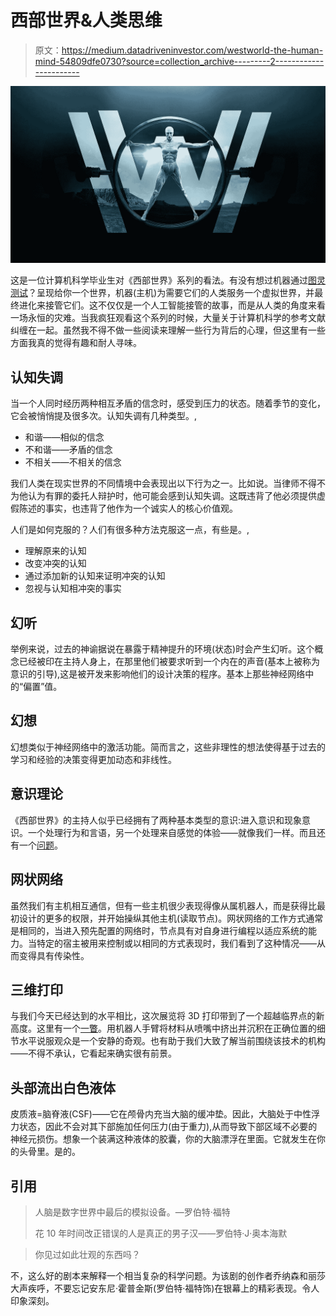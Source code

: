 # 西部世界&人类思维

> 原文：<https://medium.datadriveninvestor.com/westworld-the-human-mind-54809dfe0730?source=collection_archive---------2----------------------->

![](img/a23889fc1e7b14dbae6d772299b5dd8e.png)

这是一位计算机科学毕业生对《西部世界》系列的看法。有没有想过机器通过[图灵测试](https://uxdesign.cc/no-google-duplex-didnt-pass-the-turing-test-93f7235e6c40)？呈现给你一个世界，机器(主机)为需要它们的人类服务一个虚拟世界，并最终进化来接管它们。这不仅仅是一个人工智能接管的故事，而是从人类的角度来看一场永恒的灾难。当我疯狂观看这个系列的时候，大量关于计算机科学的参考文献纠缠在一起。虽然我不得不做一些阅读来理解一些行为背后的心理，但这里有一些方面我真的觉得有趣和耐人寻味。

## 认知失调

当一个人同时经历两种相互矛盾的信念时，感受到压力的状态。随着季节的变化，它会被悄悄提及很多次。认知失调有几种类型。,

*   和谐——相似的信念
*   不和谐——矛盾的信念
*   不相关——不相关的信念

我们人类在现实世界的不同情境中会表现出以下行为之一。比如说。当律师不得不为他认为有罪的委托人辩护时，他可能会感到认知失调。这既违背了他必须提供虚假陈述的事实，也违背了他作为一个诚实人的核心价值观。

人们是如何克服的？人们有很多种方法克服这一点，有些是。,

*   理解原来的认知
*   改变冲突的认知
*   通过添加新的认知来证明冲突的认知
*   忽视与认知相冲突的事实

## 幻听

举例来说，过去的神谕据说在暴露于精神提升的环境(状态)时会产生幻听。这个概念已经被印在主持人身上，在那里他们被要求听到一个内在的声音(基本上被称为意识的引导),这是被开发来影响他们的设计决策的程序。基本上那些神经网络中的“偏置”值。

## 幻想

幻想类似于神经网络中的激活功能。简而言之，这些非理性的想法使得基于过去的学习和经验的决策变得更加动态和非线性。

## 意识理论

《西部世界》的主持人似乎已经拥有了两种基本类型的意识:进入意识和现象意识。一个处理行为和言语，另一个处理来自感觉的体验——就像我们一样。而且还有一个[问题](https://www.wikiwand.com/en/Hard_problem_of_consciousness)。

## 网状网络

虽然我们有主机相互通信，但有一些主机很少表现得像从属机器人，而是获得比最初设计的更多的权限，并开始操纵其他主机(读取节点)。网状网络的工作方式通常是相同的，当进入预先配置的网络时，节点具有对自身进行编程以适应系统的能力。当特定的宿主被用来控制或以相同的方式表现时，我们看到了这种情况——从而变得具有传染性。

## 三维打印

与我们今天已经达到的水平相比，这次展览将 3D 打印带到了一个超越临界点的新高度。这里有一个[一瞥](https://youtu.be/elkHuRROPfk)。用机器人手臂将材料从喷嘴中挤出并沉积在正确位置的细节水平说服观众是一个安静的奇观。也有助于我们大致了解当前围绕该技术的机构——不得不承认，它看起来确实很有前景。

## 头部流出白色液体

皮质液=脑脊液(CSF)——它在颅骨内充当大脑的缓冲垫。因此，大脑处于中性浮力状态，因此不会对其下部施加任何压力(由于重力),从而导致下部区域不必要的神经元损伤。想象一个装满这种液体的胶囊，你的大脑漂浮在里面。它就发生在你的头骨里。是的。

## 引用

> 人脑是数字世界中最后的模拟设备。—罗伯特·福特
> 
> 花 10 年时间改正错误的人是真正的男子汉——罗伯特·J·奥本海默

> 你见过如此壮观的东西吗？

不，这么好的剧本来解释一个相当复杂的科学问题。为该剧的创作者乔纳森和丽莎大声疾呼，不要忘记安东尼·霍普金斯(罗伯特·福特饰)在银幕上的精彩表现。令人印象深刻。